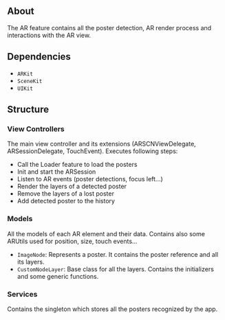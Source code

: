 ## About

The AR feature contains all the poster detection, AR render process and interactions with the AR view. 

## Dependencies

* `ARKit`
* `SceneKit`
* `UIKit`


## Structure
### View Controllers

The main view controller and its extensions (ARSCNViewDelegate, ARSessionDelegate, TouchEvent). Executes following steps:

* Call the Loader feature to load the posters
* Init and start the ARSession 
* Listen to AR events (poster detections, focus left...)
* Render the layers of a detected poster
* Remove the layers of a lost poster
* Add detected poster to the history

### Models

All the models of each AR element and their data. Contains also some ARUtils used for position, size, touch events...

* `ImageNode`: Represents a poster. It contains the poster reference and all its layers.
* `CustomNodeLayer`: Base class for all the layers. Contains the initializers and some generic functions.


### Services

Contains the singleton which stores all the posters recognized by the app.